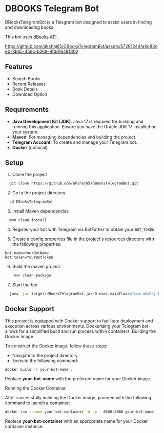 # DBOOKS Telegram Bot

DBooksTelegramBot is a Telegram bot designed to assist users in finding and downloading books

This bot uses [dBooks API](https://www.dbooks.org/api/) .



https://github.com/akshaj65/DBooksTelegramBot/assets/57281244/a8d83de0-3b65-459c-b269-8fdd1b481302


## Features

- Search Books
- Recent Releases
- Book Details
- Download Option



## Requirements

- **Java Development Kit (JDK)**: Java 17 is required for building and running this application. Ensure you have the Oracle JDK 17 installed on your system.
- **Maven**: For managing dependencies and building the project.
- **Telegram Account**: To create and manage your Telegram bot.
- **Docker** (optional)


## Setup

1) Clone the project

```bash
  git clone https://github.com/akshaj65/DBooksTelegramBot.git
```

2) Go to the project directory

```bash
  cd DBooksTelegramBot
```

3) Install Maven dependencies

```bash
  mvn clean install
```
4) Register your bot with Telegram via BotFather to obtain your  `BOT_TOKEN`.


5) Create a config.properties file in the project's resources directory with the following properties:

```
bot.name=YourBotName
bot.token=YourBotToken
```

6) Build the maven project  
```bash
    mvn clean package
```

7) Start the bot

```bash
  java -jar target/dBooksTelegramBot.jar-D exec.mainClass="com.akshaj.Main"
```


## Docker Support

This project is equipped with Docker support to facilitate deployment and execution across various environments. Dockerizing your Telegram bot allows for a simplified build and run process within containers.
Building the Docker Image

To construct the Docker image, follow these steps:

- Navigate to the project directory.
- Execute the following command:

```bash 
docker build -t your-bot-name .
 ```


Replace **your-bot-name** with the preferred name for your Docker image.

Running the Docker Container

After successfully building the Docker image, proceed with the following command to launch a container:
```bash
docker run --name your-bot-container -d -p   8080:8080 your-bot-name
```

Replace **your-bot-container** with an appropriate name for your Docker container instance. 
